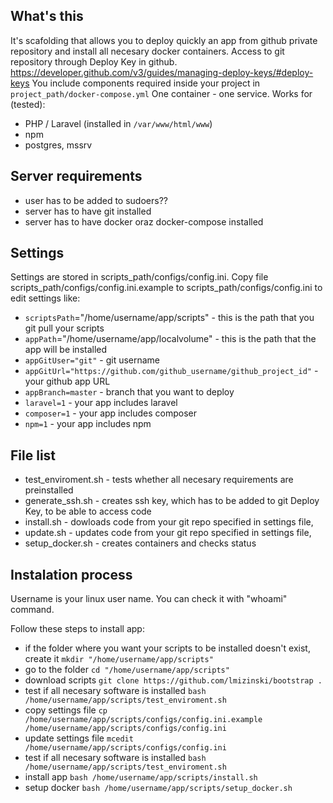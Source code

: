 ## What's this
It's scafolding that allows you to deploy quickly an app from github private repository and install all necesary docker containers.
Access to git repository through Deploy Key in github.
https://developer.github.com/v3/guides/managing-deploy-keys/#deploy-keys
You include components required inside your project in `project_path/docker-compose.yml`
One container - one service.
Works for (tested):
 * PHP / Laravel  (installed in `/var/www/html/www`)
 * npm
 * postgres, mssrv

## Server requirements
 * user has to be added to sudoers??
 * server has to have git installed
 * server has to have docker oraz docker-compose installed

## Settings
Settings are stored in scripts_path/configs/config.ini. 
Copy file scripts_path/configs/config.ini.example to scripts_path/configs/config.ini to edit settings like:
 * `scriptsPath`="/home/username/app/scripts"         - this is the path that you git pull your scripts
 * `appPath`="/home/username/app/localvolume"         - this is the path that the app will be installed
 * `appGitUser="git"`                                 - git username
 * `appGitUrl="https://github.com/github_username/github_project_id"` - your github app URL
 * `appBranch=master`                                 - branch that you want to deploy
 * `laravel=1`                                        - your app includes laravel
 * `composer=1`                                       - your app includes composer
 * `npm=1`                                            - your app includes npm

## File list
 * test_enviroment.sh - tests whether all necesary requirements are preinstalled
 * generate_ssh.sh - creates ssh key, which has to be added to git Deploy Key, to be able to access code
 * install.sh - dowloads code from your git repo specified in settings file,
 * update.sh - updates code from your git repo specified in settings file,
 * setup_docker.sh - creates containers and checks status
 
## Instalation process
Username is your linux user name. You can check it with "whoami" command.

Follow these steps to install app:
 * if the folder where you want your scripts to be installed doesn't exist, create it `mkdir "/home/username/app/scripts"`
 * go to the folder  `cd "/home/username/app/scripts"`
 * download scripts `git clone https://github.com/lmizinski/bootstrap .`
 * test if all necesary software is installed `bash /home/username/app/scripts/test_enviroment.sh`
 * copy settings file `cp /home/username/app/scripts/configs/config.ini.example /home/username/app/scripts/configs/config.ini`
 * update settings file `mcedit /home/username/app/scripts/configs/config.ini`
 * test if all necesary software is installed `bash /home/username/app/scripts/test_enviroment.sh`
 * install app `bash /home/username/app/scripts/install.sh`
 * setup docker `bash /home/username/app/scripts/setup_docker.sh` 